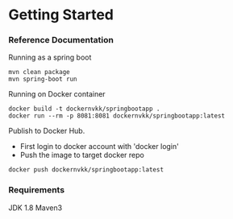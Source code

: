# Getting Started

### Reference Documentation
Running as a spring boot
```
mvn clean package
mvn spring-boot run
```

Running on Docker container
```
docker build -t dockernvkk/springbootapp .
docker run --rm -p 8081:8081 dockernvkk/springbootapp:latest
```

Publish to Docker Hub.
* First login to docker account with 'docker login'
* Push the image to target docker repo
```
docker push dockernvkk/springbootapp:latest
```


### Requirements
JDK 1.8
Maven3